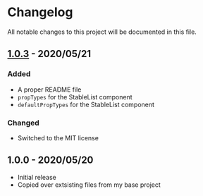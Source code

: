 # Changelog

All notable changes to this project will be documented in this file.

## [1.0.3](https://github.com/RaysOfTheSun/react-stablelist/releases/tag/1.0.3) - 2020/05/21

### Added
 
 - A proper README file
 - `propTypes` for the StableList component
 - `defaultPropTypes` for the StableList component
  
### Changed
  
  - Switched to the MIT license


##  1.0.0 - 2020/05/20

 * Initial release
 * Copied over extsisting files from my base project
 
